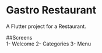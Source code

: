 # Gastro Restaurant

A Flutter project for a Restaurant.   

##Screens   
1- Welcome
2- Categories
3- Menu
